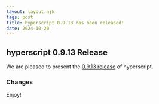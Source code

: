 ```yaml
---
layout: layout.njk
tags: post
title: hyperscript 0.9.13 has been released!
date: 2024-10-20
---
```


## hyperscript 0.9.13 Release

We are pleased to present the [0.9.13 release](https://unpkg.com/browse/hyperscript.org@0.9.13/) of hyperscript.

### Changes


Enjoy!
